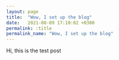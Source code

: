 ```yaml
---
layout: page
title:  "Wow, I set up the blog"
date:   2021-08-09 17:10:02 +0300
permalink: :title
permalink_name: "Wow, I set up the blog"
---
```


Hi, this is the test post